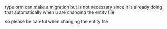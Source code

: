 type orm can make a migration but is not necessary since it is already doing that automatically when u are
changing the entity file

so please be careful when changing the entity file
